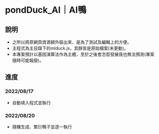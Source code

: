 # pondDuck_AI｜AI鴨

## 說明
* 之所以將原網頁資源額外摳出來，是為了測試及編輯上的方便。
* 主程式為主目錄下的mlduck.js，其餘皆是原始檔案(未更動)。
* 本專案預計以基因演算法作為主體，至於之後會怎麼發展我也無法預測(專案隨時可能報廢)。

## 進度
### 2022/08/17
* 自動填入程式並執行
### 2022/08/20
* 隨機生成、繁衍鴨子並逐一執行